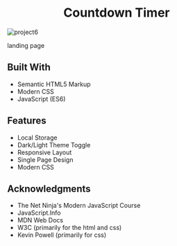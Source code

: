 <h1 align="center">Countdown Timer</h1>

![project6](https://user-images.githubusercontent.com/115553545/197778912-d57adb8c-b303-48ee-90d5-2e1cf0b4347b.PNG)

landing page

## Built With


- Semantic HTML5 Markup
- Modern CSS
- JavaScript (ES6)

## Features

- Local Storage
- Dark/Light Theme Toggle
- Responsive Layout
- Single Page Design
- Modern CSS

## Acknowledgments

- The Net Ninja's Modern JavaScript Course
- JavaScript.Info
- MDN Web Docs
- W3C (primarily for the html and css)
- Kevin Powell (primarily for css)
